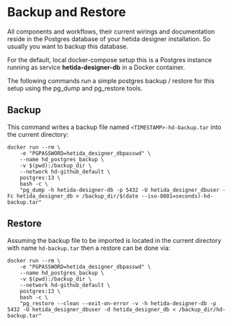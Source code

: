 # Backup and Restore

All components and workflows, their current wirings and documentation reside in the Postgres database of your hetida designer installation. So usually you want to backup this database.

For the default, local docker-compose setup this is a Postgres instance running as service **hetida-designer-db** in a Docker container.

The following commands run a simple postgres backup / restore for this setup using the pg_dump and pg_restore tools.

## Backup

This command writes a backup file named `<TIMESTAMP>-hd-backup.tar` into the current directory:

```
docker run --rm \
	-e "PGPASSWORD=hetida_designer_dbpasswd" \
    --name hd_postgres_backup \
    -v $(pwd):/backup_dir \
    --network hd-github_default \
    postgres:13 \
    bash -c \
    "pg_dump -h hetida-designer-db -p 5432 -U hetida_designer_dbuser -Fc hetida_designer_db > /backup_dir/$(date --iso-8601=seconds)-hd-backup.tar"
```

## Restore

Assuming the backup file to be imported is located in the current directory with name `hd-backup.tar` then a restore can be done via:

```
docker run --rm \
	-e "PGPASSWORD=hetida_designer_dbpasswd" \
    --name hd_postgres_backup \
    -v $(pwd):/backup_dir \
    --network hd-github_default \
    postgres:13 \
    bash -c \
    "pg_restore --clean --exit-on-error -v -h hetida-designer-db -p 5432 -U hetida_designer_dbuser -d hetida_designer_db < /backup_dir/hd-backup.tar"

```


